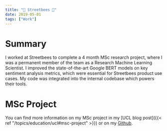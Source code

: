 ```yaml
---
title: "💼 Streetbees 🐝"
date: 2019-05-01
tags: ["Work"]
---
```

# Summary
I worked at Streetbees to complete a 4 month MSc research project, where I was a permanent member of the team as a Research Machine Learning Scientist. I improved the state-of-the-art Google BERT models on key sentiment analysis metrics, which were essential for Streetbees product use cases. My code was integrated into the internal codebase which powers their tools.

# MSc Project
You can find more information on my MSc project in my [UCL blog post]({{< ref "/topics/education/ucl#msc-project" >}}) or on my [Github](https://github.com/RyanJenkinson/MScThesis).